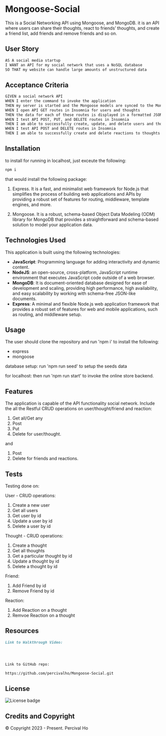# Mongoose-Social

This is a Social Networking API using Mongoose, and MongoDB.
it is an API where users can share their thoughts, react to friends’ thoughts, and create a friend list, add friends and remove friends and so on.


## User Story

```md
AS A social media startup
I WANT an API for my social network that uses a NoSQL database
SO THAT my website can handle large amounts of unstructured data
```

## Acceptance Criteria

```md
GIVEN a social network API
WHEN I enter the command to invoke the application
THEN my server is started and the Mongoose models are synced to the MongoDB database
WHEN I open API GET routes in Insomnia for users and thoughts
THEN the data for each of these routes is displayed in a formatted JSON
WHEN I test API POST, PUT, and DELETE routes in Insomnia
THEN I am able to successfully create, update, and delete users and thoughts in my database
WHEN I test API POST and DELETE routes in Insomnia
THEN I am able to successfully create and delete reactions to thoughts and add and remove friends to a user’s friend list
```


## Installation
  
to install for running in localhost, just exceute the following:

  ```md
  npm i 
  ```

that would install the following package:
1.  Express.  It is a fast, and minimalist web framework for Node.js that simplifies the process of building web applications and APIs by providing a robust set of features for routing, middleware, template engines, and more.

2.  Mongoose. It is a robust, schema-based Object Data Modeling (ODM) library for MongoDB that provides a straightforward and schema-based solution to model your application data.


## Technologies Used

This application is built using the following technologies:

- **JavaScript**: Programming language for adding interactivity and dynamic content.
- **NodeJS**: an open-source, cross-platform, JavaScript runtime environment that executes JavaScript code outside of a web browser.
- **MongoDB**: It is document-oriented database designed for ease of development and scaling, providing high performance, high availability, and easy scalability by working with schema-free JSON-like documents.
- **Express**: A minimal and flexible Node.js web application framework that provides a robust set of features for web and mobile applications, such as routing, and middleware setup.

## Usage

The user should clone the repository and run 'npm i' to install the following: 
- express
- mongoose

database setup:
run 'npm run seed' to setup the seeds data

for localhost:
then run 'npm run start' to invoke the online store backend.



## Features

The application is capable of the API functionality social network.
Include the all the Restful CRUD operations on user/thought/friend and reaction:

1.  Get all/Get any
2.  Post
3.  Put
4.  Delete
for user/thought.

and 

1. Post
2. Delete 
for friends and reactions.


## Tests

Testing done on:

User - CRUD operations:
1.  Create a new user
2.  Get all users
3.  Get user by id
4.  Update a user by id
5.  Delete a user by id

Thought - CRUD operations:
1.  Create a thought
2.  Get all thoughts
3.  Get a particular thought by id
4.  Update a thought by id
5.  Delete a thought by id

Friend: 
1.  Add Friend by id
2.  Remove Friend by id

Reaction:
1.  Add Reaction on a thought
2.  Remvoe Reaction on a thought


## Resources

```md
Link to Walkthrough Video:




Link to GitHub repo:

https://github.com/percivalho/Mongoose-Social.git

```

## License 

![License badge](https://img.shields.io/badge/license-MIT-blue.svg)


## Credits and Copyright 
&copy; Copyright 2023 - Present. Percival Ho